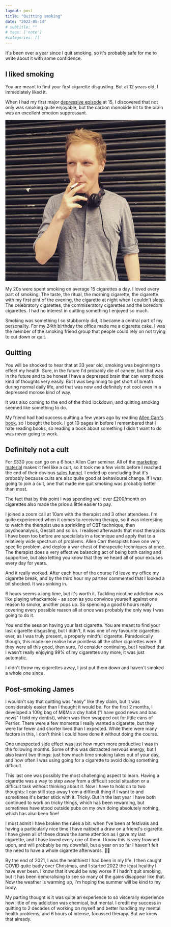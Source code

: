 ```yaml
---
layout: post
title: "Quitting smoking"
date: "2022-05-14"
# subtitle: ""
# tags: ['note']
#categories: []
---
```


It's been over a year since I quit smoking, so it's probably safe for me to write about it with some confidence.

## I liked smoking

You are meant to find your first cigarette disgusting. But at 12 years old, I immediately liked it.

When I had my first major [depressive episode](https://abscond.org/2016/11/15/depression.html) at 15, I discovered that not only was smoking quite enjoyable, but the carbon monoxide hit to the brain was an excellent emotion suppressant.

[![Me smoking](/img/posts/me-smoking.jpeg#align-left)](https://www.instagram.com/p/30pqEwMIqR/)

My 20s were spent smoking on average 15 cigarettes a day. I loved every part of smoking: The taste, the ritual, the morning cigarette, the cigarette with my first pint of the evening, the cigarette at night when I couldn't sleep. The celebratory cigarettes, the commiseratory cigarettes and the boredom cigarettes. I had no interest in quitting something I enjoyed so much.

Smoking was something I so stubbornly did, it became a central part of my personality. For my 24th birthday the office made me a cigarette cake. I was the member of the smoking friend group that people could rely on not trying to cut down or quit.

## Quitting

You will be shocked to hear that at 33 year old, smoking was beginning to effect my health. Sure, in the future I'd probably die of cancer, but that was in the future and to be honest I have a depressed brain that can warp those kind of thoughts very easily. But I was beginning to get short of breath during normal daily life, and that was now and definitely not cool even in a depressed morose kind of way.

It was also coming to the end of the third lockdown, and quitting smoking seemed like something to do.

My friend had had success quitting a few years ago by reading [Allen Carr's book](https://amzn.to/38zvx8V), so I bought the book. I got 10 pages in before I remembered that I hate reading books, so reading a book about something I didn't want to do was never going to work.

## Definitely not a cult

For £330 you can go on a 6 hour Allen Carr seminar. All of the [marketing material](https://www.allencarr.com/) makes it feel like a cult, so it took me a few visits before I reached the end of their obvious [sales funnel](https://www.hotjar.com/conversion-rate-optimization/glossary/sales-funnel/). I ended up concluding that it's probably because cults are also quite good at behavioural change. If I was going to join a cult, one that made me quit smoking was probably better than most.

The fact that by this point I was spending well over £200/month on cigarettes also made the price a little easier to pay.

I joined a zoom call at 10am with the therapist and 3 other attendees. I'm quite experienced when it comes to receiving therapy, so it was interesting to watch the therapist use a sprinkling of CBT technique, then psychoanalysis, Gestalt and so on. I realised afterwards that most therapists I have been too before are specialists in a technique and apply that to a relatively wide spectrum of problems. Allen Carr therapists have one very specific problem, and deploy a war chest of therapeutic techniques at once. The therapist does a very effective balancing act of being both caring and supportive, but also letting you know that they've heard all of your excuses every day for years.

And it really worked. After each hour of the course I'd leave my office my cigarette break, and by the third hour my partner commented that I looked a bit shocked. It was sinking in.

6 hours seems a long time, but it's worth it. Tackling nicotine addiction was like playing whackamole - as soon as you convince yourself against one reason to smoke, another pops up. So spending a good 6 hours really covering every possible reason all at once was probably the only way I was going to do it.

You end the session having your last cigarette. You are meant to find your last cigarette disgusting, but I didn't, it was one of my favourite cigarettes ever, as I was truly present, a properly mindful cigarette. Paradoxically though, this made me realise how pointless all the other cigarettes were. If they were all this good, then sure, I'd consider continuing, but I realised that I wasn't really enjoying 99% of my cigarettes any more, it was just automatic.

I didn't throw my cigarettes away, I just put them down and haven't smoked a whole one since.

## Post-smoking James

I wouldn't say that quitting was "easy" like they claim, but it was considerably easier than I thought it would be. For the first 2 months, I developed a 100g bag of M&Ms a day habit ("I have good news and bad news" I told my dentist), which was then swapped out for little cans of Perrier. There were a few moments I really wanted a cigarette, but they were far fewer and shorter lived than I expected. While there were many factors in this, I don't think I could have done it without doing the course.

One unexpected side effect was just how much more productive I was in the following months. Some of this was distracted nervous energy, but I also learnt two things: just how much time smoking takes out of your day, and how often I was using going for a cigarette to avoid doing something difficult.

This last one was possibly the most challenging aspect to learn. Having a cigarette was a way to step away from a difficult social situation or a difficult task without thinking about it. Now I have to hold on to two thoughts: I can still step away from a difficult thing if I want to and sometimes it's better stick with it. Tricky. But in the last year I have both continued to work on tricky things, which has been rewarding, but sometimes have stood outside pubs on my own doing absolutely nothing, which has also been fine!

I must admit I have broken the rules a bit: when I've been at festivals and having a particularly nice time I have nabbed a draw on a friend's cigarette. I have given all of these draws the same attention as I gave my last cigarette, and I have loved every one of them. I know this is very frowned upon, and will probably be my downfall, but a year on so far I haven't felt the need to have a whole cigarette afterwards. 🤞🏻

By the end of 2021, I was the healthiest I had been in my life. I then caught COVID quite badly over Christmas, and I started 2022 the least healthy I have ever been. I know that it would be way worse if I hadn't quit smoking, but it has been demoralising to see so many of the gains disappear like that. Now the weather is warming up, I'm hoping the summer will be kind to my body.

My parting thought is it was quite an experience to so viscerally experience how little of my addiction was chemical, but mental. I credit my success in quitting to 2 decades of working on myself and better handling my mental health problems, and 6 hours of intense, focussed therapy. But we knew that already.